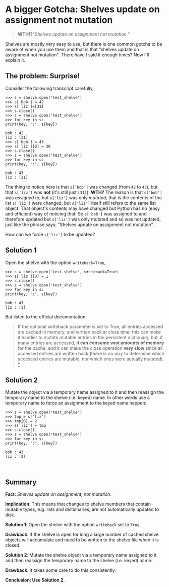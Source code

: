 # A bigger Gotcha: Shelves update on assignment not mutation

> **WTH!?**"_Shelves update on assignment not mutation._"

Shelves are mostly very easy to use, but there is one common gotcha to 
be aware of when you use them and that is that <q>shelves update on 
assignment not mutation</q>. There have I said it enough times? Now I'll 
explain it.

## The problem: Surprise!

Consider the following transcript carefully,

```plaintext
>>> s = shelve.open('test_shelve')
>>> s['bob'] = 42
>>> s['liz']=[31]
>>> s.close()
>>> s = shelve.open('test_shelve')
>>> for key in s:
print(key, ':', s[key])

bob : 42
liz : [31]
>>> s['bob'] = 43
>>> s['liz'][0] = 30
>>> s.close()
>>> s = shelve.open('test_shelve')
>>> for key in s:
print(key, ':', s[key])

bob : 43
liz : [31]
```

The thing to notice here is that `s['bob']` was changed (from 
`42` to `43`), but that `s['liz']` was **not** (it's still just `[31]`). 
**WTH?** The reason is that `s['bob']` was _assigned to_, but `s['liz']` 
was only _mutated_, that is the contents of the list `s['liz']` were 
changed, but `s['liz']` itself still refers to the same list object. 
That object's contents may have changed but Python has no (easy and 
efficient) way of noticing that. So `s['bob']` was assigned to and 
therefore updated but `s['liz']` was only mutated and so was not 
updated, just like the phrase says: "Shelves update on assignment not 
mutation".

How can we force `s['liz']` to be updated?

## Solution 1

Open the shelve with the option `writeback=True`,

```plaintext
>>> s = shelve.open('test_shelve', writeback=True)
>>> s['liz'][0] = 1
>>> s.close()
>>> s = shelve.open('test_shelve')
>>> for key in s:
print(key, ':', s[key])

bob : 43
liz : [1]
```

_But_ listen to the official documentation:

> If the optional writeback parameter is set to True, all entries 
accessed are cached in memory, and written back at close time; this can 
make it handier to mutate mutable entries in the persistent dictionary, 
but, if many entries are accessed, **it can consume vast amounts of 
memory** for the cache, and it can make the close operation **very 
slow** since all accessed entries are written back (there is no way to 
determine which accessed entries are mutable, nor which ones were 
actually mutated). [*](http://docs.python.org/lib/module-shelve.html)

## Solution 2

Mutate the object via a temporary name assigned to it and then reassign 
the temporary name to the shelve (i.e. keyed) name. In other words use a 
temporary name to force an assignment to the keyed name happen:

```plaintext
>>> s = shelve.open('test_shelve')
>>> tmp = s['liz']
>>> tmp[0] = 2
>>> s['liz'] = tmp
>>> s.close()
>>> s = shelve.open('test_shelve')
>>> for key in s:
print(key, ':', s[key])

bob : 43
liz : [2]
```

<br>

## Summary

**Fact**: _Shelves update on assignment, not mutation_.

**Implication**: This means that changes to shelve members that contain
mutable types, e.g. lists and dictionaries, are not automatically
updated to disk.

**Solution 1**: Open the shelve with the option `writeback` set
to `True`.

**Drawback**: If the shelve is open for long a large number of cached
shelve objects will accumulate and need to be written to the shelve file
when it is closed.

**Solution 2**: Mutate the shelve object via a temporary name assigned
to it and then reassign the temporary name to the shelve (i.e. keyed)
name.

**Drawback**: It takes some care to do this consistently.

**Conclusion: Use Solution 2.**